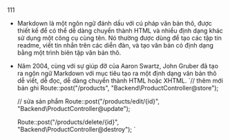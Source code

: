 111
- Markdown là một ngôn ngữ đánh dấu với cú pháp văn bản thô, được thiết kế để có thể dễ dàng chuyển thành HTML và nhiều định dạng khác sử dụng một công cụ cùng tên. Nó thường được dùng để tạo các tập tin readme, viết tin nhắn trên các diễn đàn, và tạo văn bản có định dạng bằng một trình biên tập văn bản thô.
- Năm 2004, cùng với sự giúp đỡ của Aaron Swartz, John Gruber đã tạo ra ngôn ngữ Markdown với mục tiêu tạo ra một định dạng văn bản thô dễ viết, dễ đọc, dễ dàng chuyển thành HTML hoặc XHTML.
`// thêm mới bản ghi
    Route::post("/products", "Backend\ProductController@store");

    // sửa sản phẩm
    Route::post("/products/edit/{id}", "Backend\ProductController@update");

    Route::post("/products/delete/{id}", "Backend\ProductController@destroy"); `
